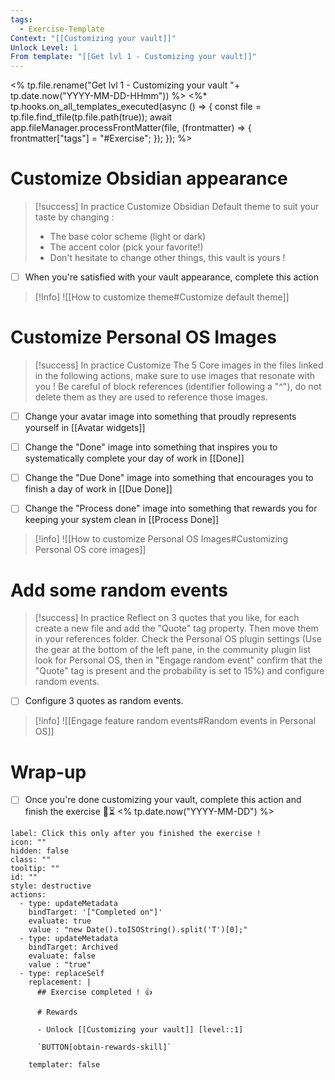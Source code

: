 ```yaml
---
tags:
  - Exercise-Template
Context: "[[Customizing your vault]]"
Unlock Level: 1
From template: "[[Get lvl 1 - Customizing your vault]]"
---
```

<% tp.file.rename("Get lvl 1 - Customizing your vault "+ tp.date.now("YYYY-MM-DD-HHmm")) %>
<%* tp.hooks.on_all_templates_executed(async () => {
  const file = tp.file.find_tfile(tp.file.path(true));
  await app.fileManager.processFrontMatter(file, (frontmatter) => {
    frontmatter["tags"] = "#Exercise";
  });
}); 
%>
# Customize Obsidian appearance

> [!success] In practice
> Customize Obsidian Default theme to suit your taste by changing : 
> - The base color scheme (light or dark)
> - The accent color (pick your favorite!)
> - Don't hesitate to change other things, this vault is yours ! 

- [ ] When you're satisfied with your vault appearance, complete this action


>[!Info]
>![[How to customize theme#Customize default theme]]


# Customize Personal OS Images

> [!success] In practice
> Customize The 5 Core images in the files linked in the following actions, make sure to use images that resonate with you ! Be careful of block references (identifier following a "^"), do not delete them as they are used to reference those images. 

- [ ] Change your avatar image into something that proudly represents yourself in [[Avatar widgets]]
- [ ] Change the "Done" image into something that inspires you to systematically complete your day of work in [[Done]]
- [ ] Change the "Due Done" image into something that encourages you to finish a day of work in [[Due Done]]
- [ ] Change the "Process done" image into something that rewards you for keeping your system clean in [[Process Done]]


> [!info] 
> ![[How to customize Personal OS Images#Customizing Personal OS core images]]

# Add some random events 


> [!success] In practice 
> Reflect on 3 quotes that you like, for each create a new file and add the "Quote" tag property. Then move them in your references folder. 
> Check the Personal OS plugin settings (Use the gear at the bottom of the left pane, in the community plugin list look for Personal OS, then in "Engage random event" confirm that the "Quote" tag is present and the probability is set to 15%)  and configure random events. 

- [ ] Configure 3 quotes as random events. 

> [!info] 
> ![[Engage feature random events#Random events in Personal OS]]

# Wrap-up

- [ ] Once you're done customizing your vault, complete this action and finish the exercise 🔽⏳ <% tp.date.now("YYYY-MM-DD") %>

```meta-bind-button
label: Click this only after you finished the exercise !
icon: ""
hidden: false
class: ""
tooltip: ""
id: ""
style: destructive
actions:
  - type: updateMetadata
    bindTarget: '["Completed on"]'
    evaluate: true
    value : "new Date().toISOString().split('T')[0];" 
  - type: updateMetadata
    bindTarget: Archived
    evaluate: false
    value : "true" 
  - type: replaceSelf
    replacement: |
      ## Exercise completed ! 👍 
      
      # Rewards
      
      - Unlock [[Customizing your vault]] [level::1]
      
      `BUTTON[obtain-rewards-skill]`
      
    templater: false
```